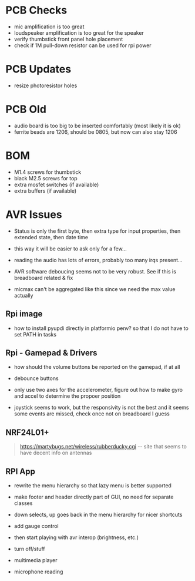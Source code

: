 # PCB Checks

- mic amplification is too great
- loudspeaker amplification is too great for the speaker
- verify thumbstick front panel hole placement
- check if 1M pull-down resistor can be used for rpi power

# PCB Updates

- resize photoresistor holes

# PCB Old

- audio board is too big to be inserted comfortably (most likely it is ok)
- ferrite beads are 1206, should be 0805, but now can also stay 1206

# BOM

- M1.4 screws for thumbstick
- black M2.5 screws for top 
- extra mosfet switches (if available)
- extra buffers (if available)

# AVR Issues

- Status is only the first byte, then extra type for input properties, then extended state, then date time
- this way it will be easier to ask only for a few...
- reading the audio has lots of errors, probably too many irqs present...


- AVR software deboucing seems not to be very robust. See if this is breadboard related & fix
- micmax can't be aggregated like this since we need the max value actually

## Rpi image 

- how to install pyupdi directly in platformio penv? so that I do not have to set PATH in tasks

## Rpi - Gamepad & Drivers

- how should the volume buttons be reported on the gamepad, if at all

- debounce buttons

- only use two axes for the accelerometer, figure out how to make gyro and accel to determine the propoer position

- joystick seems to work, but the responsivity is not the best and it seems some events are missed, check once not on breadboard I guess

## NRF24L01+

> https://martybugs.net/wireless/rubberducky.cgi -- site that seems to have decent info on antennas



## RPI App

- rewrite the menu hierarchy so that lazy menu is better supported
- make footer and header directly part of GUI, no need for separate classes
- down selects, up goes back in the menu hierarchy for nicer shortcuts 
- add gauge control

- then start playing with avr interop (brightness, etc.)
- turn off/stuff
- multimedia player
- microphone reading
